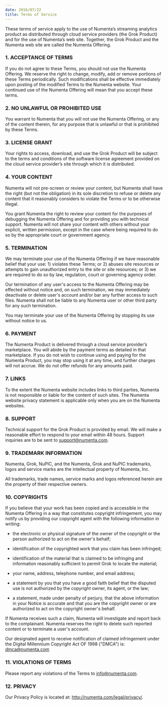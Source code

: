 ```yaml
---
date: 2016/07/22
title: Terms of Service
---
```


These terms of service apply to the use of Numenta’s streaming analytics product
as distributed through cloud service providers (the Grok Product) and for the
use of Numenta’s web site. Together, the Grok Product and the Numenta web site
are called the Numenta Offering.

### 1. ACCEPTANCE OF TERMS

If you do not agree to these Terms, you should not use the Numenta Offering. We
reserve the right to change, modify, add or remove portions of these Terms
periodically. Such modifications shall be effective immediately upon posting of
the modified Terms to the Numenta website. Your continued use of the Numenta
Offering will mean that you accept these terms.

### 2. NO UNLAWFUL OR PROHIBITED USE

You warrant to Numenta that you will not use the Numenta Offering, or any of the
content therein, for any purpose that is unlawful or that is prohibited by these
Terms.

### 3. LICENSE GRANT

Your rights to access, download, and use the Grok Product will be subject to the
terms and conditions of the software license agreement provided on the cloud
service provider’s site through which it is distributed.

### 4. YOUR CONTENT

Numenta will not pre-screen or review your content, but Numenta shall have the
right (but not the obligation) in its sole discretion to refuse or delete any
content that it reasonably considers to violate the Terms or to be otherwise
illegal.

You grant Numenta the right to review your content for the purposes of debugging
the Numenta Offering and for providing you with technical support. Numenta will
not share your content with others without your explicit, written permission,
except in the case where being required to do so by the appropriate court or
government agency.

### 5. TERMINATION

We may terminate your use of the Numenta Offering if we have reasonable belief
that your use: 1) violates these Terms; or 2) abuses site resources or attempts
to gain unauthorized entry to the site or site resources; or 3) we are required
to do so by law, regulation, court or governing agency order.

Our termination of any user's access to the Numenta Offering may be effected
without notice and, on such termination, we may immediately deactivate or delete
user's account and/or bar any further access to such files. Numenta shall not be
liable to any Numenta user or other third party for any such termination.

You may terminate your use of the Numenta Offering by stopping its use without
notice to us.

### 6. PAYMENT

The Numenta Product is delivered through a cloud service provider’s marketplace.
You will abide by the payment terms as detailed in that marketplace. If you do
not wish to continue using and paying for the Numenta Product, you may stop
using it at any time, and further charges will not accrue. We do not offer
refunds for any amounts paid.

### 7. LINKS

To the extent the Numenta website includes links to third parties, Numenta is
not responsible or liable for the content of such sites. The Numenta website
privacy statement is applicable only when you are on the Numenta websites.

### 8. SUPPORT

Technical support for the Grok Product is provided by email. We will make a
reasonable effort to respond to your email within 48 hours. Support inquiries
are to be sent to support@numenta.com.

### 9. TRADEMARK INFORMATION

Numenta, Grok, NuPIC, and the Numenta, Grok and NuPIC trademarks, logos and
service marks are the intellectual property of Numenta, Inc.

All trademarks, trade names, service marks and logos referenced herein are the
property of their respective owners.

### 10. COPYRIGHTS

If you believe that your work has been copied and is accessible in the Numenta
Offering in a way that constitutes copyright infringement, you may notify us by
providing our copyright agent with the following information in writing:

* the electronic or physical signature of the owner of the copyright or the
  person authorized to act on the owner's behalf;

* identification of the copyrighted work that you claim has been infringed;

* identification of the material that is claimed to be infringing and
  information reasonably sufficient to permit Grok to locate the material;

* your name, address, telephone number, and email address;

* a statement by you that you have a good faith belief that the disputed use is
  not authorized by the copyright owner, its agent, or the law;

* a statement, made under penalty of perjury, that the above information in
your Notice is accurate and that you are the copyright owner or are authorized
to act on the copyright owner's behalf.

If Numenta receives such a claim, Numenta will investigate and report back to
the complainant. Numenta reserves the right to delete such reported content or
to terminate a user's account.

Our designated agent to receive notification of claimed infringement under the
Digital Millennium Copyright Act OF 1998 ("DMCA") is:
[dmca@numenta.com](mailto:dmca@numenta.com)

### 11. VIOLATIONS OF TERMS

Please report any violations of the Terms to
[info@numenta.com](mailto:info@numenta.com).

### 12. PRIVACY

Our Privacy Policy is located at: http://numenta.com/legal/privacy/.
